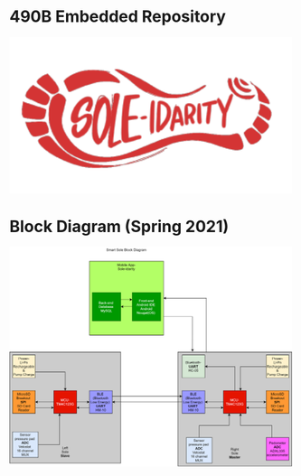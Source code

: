# 490B Embedded Repository

<img src = "Images/49dfa6c94399b7984b02f127391a554d.png" width= "500" >

# Block Diagram (Spring 2021)
 
 <img src = "Images/SmartSoleBlockDiagramFinal.png" width= "500" >
